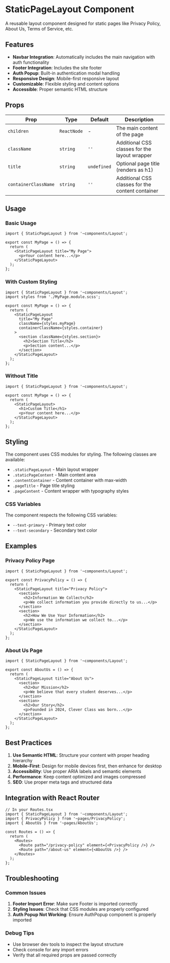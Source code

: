 # StaticPageLayout Component

A reusable layout component designed for static pages like Privacy Policy, About Us, Terms of Service, etc.

## Features

- **Navbar Integration**: Automatically includes the main navigation with auth functionality
- **Footer Integration**: Includes the site footer
- **Auth Popup**: Built-in authentication modal handling
- **Responsive Design**: Mobile-first responsive layout
- **Customizable**: Flexible styling and content options
- **Accessible**: Proper semantic HTML structure

## Props

| Prop | Type | Default | Description |
|------|------|---------|-------------|
| `children` | `ReactNode` | - | The main content of the page |
| `className` | `string` | `''` | Additional CSS classes for the layout wrapper |
| `title` | `string` | `undefined` | Optional page title (renders as h1) |
| `containerClassName` | `string` | `''` | Additional CSS classes for the content container |

## Usage

### Basic Usage

```tsx
import { StaticPageLayout } from '~components/Layout';

export const MyPage = () => {
  return (
    <StaticPageLayout title="My Page">
      <p>Your content here...</p>
    </StaticPageLayout>
  );
};
```

### With Custom Styling

```tsx
import { StaticPageLayout } from '~components/Layout';
import styles from './MyPage.module.scss';

export const MyPage = () => {
  return (
    <StaticPageLayout 
      title="My Page" 
      className={styles.myPage}
      containerClassName={styles.container}
    >
      <section className={styles.section}>
        <h2>Section Title</h2>
        <p>Section content...</p>
      </section>
    </StaticPageLayout>
  );
};
```

### Without Title

```tsx
import { StaticPageLayout } from '~components/Layout';

export const MyPage = () => {
  return (
    <StaticPageLayout>
      <h1>Custom Title</h1>
      <p>Your content here...</p>
    </StaticPageLayout>
  );
};
```

## Styling

The component uses CSS modules for styling. The following classes are available:

- `.staticPageLayout` - Main layout wrapper
- `.staticPageContent` - Main content area
- `.contentContainer` - Content container with max-width
- `.pageTitle` - Page title styling
- `.pageContent` - Content wrapper with typography styles

### CSS Variables

The component respects the following CSS variables:

- `--text-primary` - Primary text color
- `--text-secondary` - Secondary text color

## Examples

### Privacy Policy Page

```tsx
import { StaticPageLayout } from '~components/Layout';

export const PrivacyPolicy = () => {
  return (
    <StaticPageLayout title="Privacy Policy">
      <section>
        <h2>Information We Collect</h2>
        <p>We collect information you provide directly to us...</p>
      </section>
      <section>
        <h2>How We Use Your Information</h2>
        <p>We use the information we collect to...</p>
      </section>
    </StaticPageLayout>
  );
};
```

### About Us Page

```tsx
import { StaticPageLayout } from '~components/Layout';

export const AboutUs = () => {
  return (
    <StaticPageLayout title="About Us">
      <section>
        <h2>Our Mission</h2>
        <p>We believe that every student deserves...</p>
      </section>
      <section>
        <h2>Our Story</h2>
        <p>Founded in 2024, Clever Class was born...</p>
      </section>
    </StaticPageLayout>
  );
};
```

## Best Practices

1. **Use Semantic HTML**: Structure your content with proper heading hierarchy
2. **Mobile-First**: Design for mobile devices first, then enhance for desktop
3. **Accessibility**: Use proper ARIA labels and semantic elements
4. **Performance**: Keep content optimized and images compressed
5. **SEO**: Use proper meta tags and structured data

## Integration with React Router

```tsx
// In your Routes.tsx
import { StaticPageLayout } from '~components/Layout';
import { PrivacyPolicy } from '~pages/PrivacyPolicy';
import { AboutUs } from '~pages/AboutUs';

const Routes = () => {
  return (
    <Routes>
      <Route path="/privacy-policy" element={<PrivacyPolicy />} />
      <Route path="/about-us" element={<AboutUs />} />
    </Routes>
  );
};
```

## Troubleshooting

### Common Issues

1. **Footer Import Error**: Make sure Footer is imported correctly
2. **Styling Issues**: Check that CSS modules are properly configured
3. **Auth Popup Not Working**: Ensure AuthPopup component is properly imported

### Debug Tips

- Use browser dev tools to inspect the layout structure
- Check console for any import errors
- Verify that all required props are passed correctly 